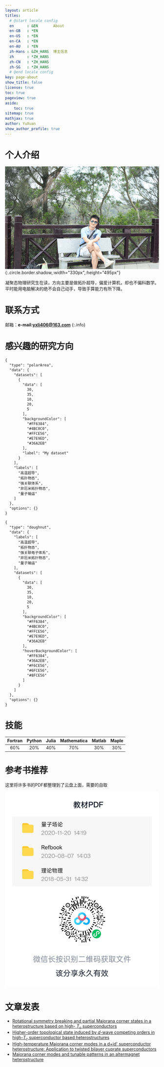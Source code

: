 ```yaml
---
layout: article
titles:
  # @start locale config
  en      : &EN       About
  en-GB   : *EN
  en-US   : *EN
  en-CA   : *EN
  en-AU   : *EN
  zh-Hans : &ZH_HANS  博主信息
  zh      : *ZH_HANS
  zh-CN   : *ZH_HANS
  zh-SG   : *ZH_HANS
  # @end locale config
key: page-about
show_title: false
license: true
toc: true
pageview: true
aside:
    toc: true
sitemap: true
mathjax: true
author: YuXuan
show_author_profile: true
---
```


# 个人介绍
![Image](/assets/images/20180419/huizhou6.png){:.circle.border.shadow,:width="330px",:height="495px"}

凝聚态物理研究生在读，方向主要是做拓扑超导，偏爱计算机，却也不偏科数学。平时能用电脑解决的绝不会自己动手，导致手算能力有所下降。
# 联系方式

邮箱：**e-mail:yxli406@163.com**
{:.info}

# 感兴趣的研究方向
```chart
{
  "type": "polarArea",
  "data": {
    "datasets": [
      {
        "data": [
          30,
          35,
          10,
          20,
          5
        ],
        "backgroundColor": [
          "#FF6384",
          "#4BC0C0",
          "#FFCE56",
          "#E7E9ED",
          "#36A2EB"
        ],
        "label": "My dataset"
      }
    ],
    "labels": [
      "高温超导",
      "拓扑物态",
      "强关联体系",
      "非厄米拓扑物态",
      "量子输运"
    ]
  },
  "options": {}
}
```

```chart
{
  "type": "doughnut",
  "data": {
    "labels": [
      "高温超导",
      "拓扑物态",
      "强关联电子体系",
      "非厄米拓扑物态",
      "量子输运"
    ],
    "datasets": [
      {
        "data": [
          30,
          35,
          10,
          20,
          5
        ],
        "backgroundColor": [
          "#FF6384",
          "#4BC0C0",
          "#FFCE56",
          "#E7E9ED",
          "#36A2EB"
        ],
        "hoverBackgroundColor": [
          "#FF6384",
          "#36A2EB",
          "#F6CE56",
          "#6FCE56",
          "#8FCE56"
        ]
      }
    ]
  },
  "options": {}
}
```

# 技能

| Fortran | Python | Julia |Mathematica | Matlab | Maple |
| :-----:|:----: | :----: |:----: |:----: |:----: |
| 60% | 20% | 40%| 70% | 30% | 30% |
  
# 参考书推荐

这里将许多书的PDF都整理到了云盘上面，需要的自取

![png](/assets/images/ref.png)

# 文章发表

- [Rotational symmetry breaking and partial Majorana corner states in a heterostructure based on high-
$T_c$ superconductors](https://journals.aps.org/prb/abstract/10.1103/PhysRevB.103.024517)
- [Higher-order topological state induced by $d$-wave competing orders in high-$T_c$ superconductor based heterostructures](https://link.aps.org/doi/10.1103/PhysRevB.106.205128)
- [High-temperature Majorana corner modes in a d+id' superconductor heterostructure: Application to twisted bilayer cuprate superconductors](https://link.aps.org/doi/10.1103/PhysRevB.107.235125)
- [Majorana corner modes and tunable patterns in an altermagnet heterostructure](https://link.aps.org/doi/10.1103/PhysRevB.108.205410)